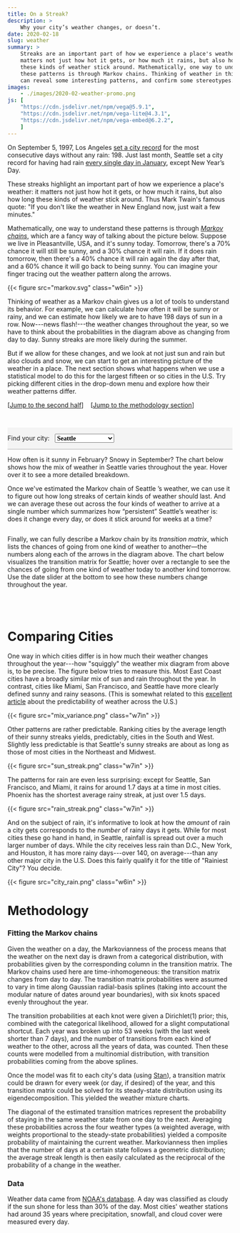 ```yaml
---
title: On a Streak?
description: >
    Why your city’s weather changes, or doesn’t.
date: 2020-02-18
slug: weather
summary: >
    Streaks are an important part of how we experience a place's weather: it
    matters not just how hot it gets, or how much it rains, but also how long
    these kinds of weather stick around. Mathematically, one way to understand
    these patterns is through Markov chains. Thinking of weather in this way
    can reveal some interesting patterns, and confirm some stereotypes.
images:
    - ./images/2020-02-weather-promo.png
js: [
    "https://cdn.jsdelivr.net/npm/vega@5.9.1", 
    "https://cdn.jsdelivr.net/npm/vega-lite@4.3.1",
    "https://cdn.jsdelivr.net/npm/vega-embed@6.2.2",
    ]
---
```


<span class="leadin">On September 5, 1997,</span> Los Angeles 
[set a city record](https://www.nytimes.com/1997/09/05/us/los-angeles-sets-record-for-rainless-days.html)
for the most consecutive days without any rain: 198. Just last month, Seattle
set a city record for having had rain
[every single day in January](https://www.washingtonpost.com/weather/2020/01/31/after-29-straight-days-rain-an-intense-atmospheric-river-will-drench-seattle-through-weekend/),
except New Year&rsquo;s Day.

These streaks highlight an important part of how we experience a place's weather:
it matters not just how hot it gets, or how much it rains, but also how long 
these kinds of weather stick around.  Thus Mark Twain's famous quote: "If you
don't like the weather in New England now, just wait a few minutes."

Mathematically, one way to understand these patterns is through 
*[Markov chains](https://en.wikipedia.org/wiki/Markov_chain)*, which are a fancy
way of talking about the picture below. Suppose we live in Pleasantville, USA, 
and it's sunny today. Tomorrow, there's a 70% chance it will still be sunny, and 
a 30% chance it will rain.  If it does rain tomorrow, then there's a 40% chance
it will rain again the day after that, and a 60% chance it will go back to being
sunny. You can imagine your finger tracing out the weather pattern along the
arrows.

{{< figure src="markov.svg" class="w6in" >}}

Thinking of weather as a Markov chain gives us a lot of tools to understand its
behavior.  For example, we can calculate how often it will be sunny or rainy,
and we can estimate how likely we are to have 198 days of sun in a row.
Now---news flash!---the weather changes throughout the year, so we have to
think about the probabilities in the diagram above as changing from day to day.
Sunny streaks are more likely during the summer.

But if we allow for these changes, and we look at not just sun and rain but also
clouds and snow, we can start to get an interesting picture of the weather in a
place.  The next section shows what happens when we use a statistical model to
do this for the largest fifteen or so cities in the U.S.  Try picking different
cities in the drop-down menu and explore how their weather patterns differ.

[[Jump to the second half](#comparing-cities)] &nbsp;&nbsp;
[[Jump to the methodology section](#methodology)]

<figure class="interactive" style="padding: 0 0 1em 0; margin: 3em 0;">

<div style="position: sticky; top: 3.5rem; padding: 1em 0; 
    background: #f4f4f4; z-index: 1; border-bottom: 1px solid #aaaaaa;
    margin-bottom: 0.5em; font-weight: normal">
Find your city:&nbsp;&nbsp;
<select id="city" style="font-family: Overpass; font-size: 11pt; font-weight: bold;">
<option value="atlanta">Atlanta</option>
<option value="boston">Boston</option>
<option value="chicago">Chicago</option>
<option value="dallas">Dallas</option>
<option value="des_moines">Des Moines</option>
<option value="detroit">Detroit</option>
<option value="houston">Houston</option>
<option value="los_angeles">Los Angeles</option>
<option value="miami">Miami</option>
<option value="minneapolis">Minneapolis</option>
<option value="new_york">New York</option>
<option value="philadelphia">Philadelphia</option>
<option value="phoenix">Phoenix</option>
<option value="san_francisco">San Francisco</option>
<option selected value="seattle">Seattle</option>
<option value="washington">Washington, D.C.</option>
</select>
</div>

<p>
How often is it sunny in February? Snowy in September? The chart below shows 
how the mix of weather in <span id="city-name">Seattle</span> varies
throughout the year. Hover over it to see a more detailed breakdown.
</p>

<div id="chart_sst" class="vega-chart" style="margin-bottom: 0.5em"></div>

<p>
Once we've estimated the Markov chain of <span id="city-name">Seattle
</span>&rsquo;s weather, we can use it to figure out how long streaks of
certain kinds of weather should last. And we can average these out across the
four kinds of weather to arrive at a single number which summarizes how 
&ldquo;persistent&rdquo; <span id="city-name">Seattle</span>&rsquo;s weather is: 
does it change every day, or does it stick around for weeks at a time?
</p>

<div style="display: flex; flex-wrap: wrap; margin: 0 -0.5em 1em 0;">
<div id="chart_over_persist" class="vega-chart" style="max-width: 6in; 
    flex: 1 0 48%; min-width: 3in; margin-right: 0.5em;"></div>
<div id="chart_persist" class="vega-chart" style="max-width: 6in; 
    flex: 1 0 48%; min-width: 3in; margin-right: 0.5em;"></div>
</div>

<p>
Finally, we can fully describe a Markov chain by its <i>transition matrix</i>,
which lists the chances of going from one kind of weather to another&mdash;the
numbers along each of the arrows in the diagram above. The chart below
visualizes the transition matrix for <span id="city-name">Seattle</span>; hover
over a rectangle to see the chances of going from one kind of weather today to
another kind tomorrow.  Use the date slider at the bottom to see how these
numbers change throughout the year.
</p>

<div id="chart_matrix" class="vega-chart" style="margin-bottom: 2.5em; max-width: 7in;"></div>

</figure>

# Comparing Cities

One way in which cities differ is in how much their weather changes throughout
the year---how "squiggly" the weather mix diagram from above is, to be precise.
The figure below tries to measure this. Most East Coast cities have a broadly
similar mix of sun and rain throughout the year. In contrast, cities like Miami,
San Francisco, and Seattle have more clearly defined sunny and rainy seasons.
(This is somewhat related to this [excellent
article](https://fivethirtyeight.com/features/which-city-has-the-most-unpredictable-weather/)
about the predictability of weather across the U.S.)

{{< figure src="mix_variance.png" class="w7in" >}}

Other patterns are rather predictable. Ranking cities by the average length
of their sunny streaks yields, predictably, cities in the South and West.
Slightly less predictable is that Seattle's sunny streaks are about as long as
those of most cities in the Northeast and Midwest.

{{< figure src="sun_streak.png" class="w7in" >}}

The patterns for rain are even less surprising: except for Seattle, San
Francisco, and Miami, it rains for around 1.7 days at a time in most cities.
Phoenix has the shortest average rainy streak, at just over 1.5 days.

{{< figure src="rain_streak.png" class="w7in" >}}

And on the subject of rain, it's informative to look at how the *amount* of rain
a city gets corresponds to the *number* of rainy days it gets. While for most
cities these go hand in hand, in Seattle, rainfall is spread out over a much
larger number of days.  While the city receives less rain than D.C., New York,
and Houston, it has more rainy days---over 140, on average---than any other major
city in the U.S. Does this fairly qualify it for the title of "Rainiest City"?
You decide.

{{< figure src="city_rain.png" class="w6in" >}}


# Methodology

### Fitting the Markov chains
Given the weather on a day, the Markovianness of the process
means that the weather on the next day is drawn from a categorical distribution,
with probabilities given by the corresponding column in the transition matrix.
The Markov chains used here are time-inhomogeneous: the transition matrix changes
from day to day.  The transition matrix probabilities were assumed to vary in
time along Gaussian radial-basis splines (taking into account the modular
nature of dates around year boundaries), with six knots spaced evenly
throughout the year.

The transition probabilities at each knot were given a Dirichlet(1) prior; this,
combined with the categorical likelihood, allowed for a slight computational
shortcut. Each year was broken up into 53 weeks (with the last week shorter
than 7 days), and the number of transitions from each kind of weather to the
other, across all the years of data, was counted. Then these counts were
modelled from a multinomial distribution, with transition probabilities coming
from the above splines.

Once the model was fit to each city's data (using
[Stan](https://mc-stan.org/)), a transition matrix could be drawn for every
week (or day, if desired) of the year, and this transition matrix could be
solved for its steady-state distribution using its eigendecomposition.  This
yielded the weather mixture charts. 

The diagonal of the estimated transition matrices represent the probability of 
staying in the same weather state from one day to the next. Averaging these
probabilities across the four weather types (a weighted average, with weights
proportional to the steady-state probabilities) yielded a composite probability
of maintaining the current weather.  Markovianness then implies that the number
of days at a certain state follows a geometric distribution; the average streak
length is then easily calculated as the reciprocal of the probability of a 
change in the weather.

### Data 

Weather data came from [NOAA's database](ftp://ftp.ncdc.noaa.gov/pub/data/ghcn/daily/).
A day was classified as cloudy if the sun shone for less than 30% of the day.
Most cities' weather stations had around 35 years where precipitation, snowfall,
and cloud cover were measured every day.


<script src="charts.js"></script>
<style>
    #vg-tooltip-element * {
        font-family: Overpass;
        font-size: 10pt;
        line-height: 1.1;
    }
    #vg-tooltip-element td.key {
        text-transform: uppercase;
        font-size: 0.9em;
    }
    #vg-tooltip-element tr:first-child td.value {
        font-weight: bold;
    }

    .vega-bind {
        display: flex;
    }
    .vega-bind-name {
        margin-right: 0.5em;
        font-weight: normal;
    }
    .vega-bind label {
        display: block;
        width: 7em;
        font-size: 1.2em;
        text-align: right;
        font-weight: bold;
    }
    .vega-bind input[type=range] {
        flex-grow: 1;
        -webkit-appearance: none;  /* Override default CSS styles */
        appearance: none;
        outline: none;
        height: 4px;
        margin: auto;
        border-radius: 2px;
        background: #aaaaaa;
    }
    .vega-bind input[type=range]::-webkit-slider-thumb {
        -webkit-appearance: none; /* Override default look */
        appearance: none;
        width: 20px; 
        height: 20px; 
        border-radius: 20px;
        border: 2px solid #f4f4f4;
        background: #808fbb; 
        cursor: pointer; 
    }
    .vega-bind input[type=range]::-moz-range-thumb {
        width: 16px; 
        height: 16px; 
        border-radius: 8px;
        background: #808fbb; 
        cursor: pointer; 
    }
</style>
